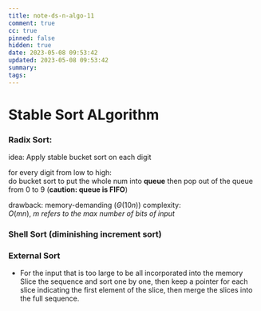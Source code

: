 ```yaml
---
title: note-ds-n-algo-11
comment: true
cc: true
pinned: false
hidden: true
date: 2023-05-08 09:53:42
updated: 2023-05-08 09:53:42
summary:
tags:
---
```

# Stable Sort ALgorithm
### Radix Sort:
idea: Apply stable bucket sort on each digit

for every digit from low to high:\
    do bucket sort to put the whole num into **queue**
    then pop out of the queue from 0 to 9 (**caution: queue is FIFO**)

drawback: memory-demanding ($\Theta(10n)$)
complexity: $O(mn),\ m\ refers\ to\ the\ max\ number\ of\ bits\ of\ input$

### Shell Sort (diminishing increment sort)

### External Sort
* For the input that is too large to be all incorporated into the memory
Slice the sequence and sort one by one, then keep a pointer for each slice indicating the first element of the slice, then merge the slices into the full sequence.

